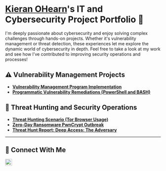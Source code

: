 # <a href="https://www.linkedin.com/in/kieran-o-8a4a37180/">Kieran OHearn</a>'s IT and Cybersecurity Project Portfolio 🔐

I'm deeply passionate about cybersecurity and enjoy solving complex challenges through hands-on projects. Whether it's vulnerability management or threat detection, these experiences let me explore the dynamic world of cybersecurity in depth. Feel free to take a look at my work and see how I’ve contributed to improving security operations and processes!

## ⚠️ Vulnerability Management Projects

- **[Vulnerability Management Program Implementation]()**
- **[Programmatic Vulnerability Remediations (PowerShell and BASH)]()**

## 🚨 Threat Hunting and Security Operations

- **[Threat Hunting Scenario (Tor Browser Usage)](https://github.com/kieran-3/InfoSec-Portfolio/tree/main/Threat-Hunt-Scenario-Tor)**
- **[Zero-Day Ransomware PwnCrypt Outbreak](https://github.com/kieran-3/InfoSec-Portfolio/tree/main/Zero-Day%20Ransomware%20PwnCrypt%20Outbreak)**
- **[Threat Hunt Report: Deep Access: The Adversary](https://github.com/kieran-3/InfoSec-Portfolio/tree/main/Threat%20Hunt%20Report%20Deep%20Access%3A%20The%20Adversary)**

<hr/>

## 🤳 Connect With Me

[<img align="left" alt="___________ | LinkedIn" width="22px" src="https://cdn.jsdelivr.net/npm/simple-icons@v3/icons/linkedin.svg" />][linkedin]

[linkedin]: https://www.linkedin.com/in/kieran-o-8a4a37180/

<!--
<img width="35" alt="image" src="https://github.com/user-attachments/assets/2f41c7cd-5ea8-4475-b451-a37161b6c3fb"> 
<img width="35" alt="image" src="https://github.com/user-attachments/assets/77649969-9910-4994-8b96-74a116cfb2a8">
-->
